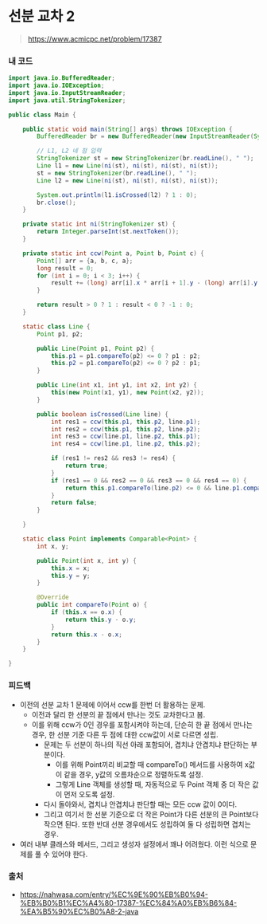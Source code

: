 # 선분 교차 2

> https://www.acmicpc.net/problem/17387

### 내 코드

```java
import java.io.BufferedReader;
import java.io.IOException;
import java.io.InputStreamReader;
import java.util.StringTokenizer;

public class Main {

    public static void main(String[] args) throws IOException {
        BufferedReader br = new BufferedReader(new InputStreamReader(System.in));

        // L1, L2 네 점 입력
        StringTokenizer st = new StringTokenizer(br.readLine(), " ");
        Line l1 = new Line(ni(st), ni(st), ni(st), ni(st));
        st = new StringTokenizer(br.readLine(), " ");
        Line l2 = new Line(ni(st), ni(st), ni(st), ni(st));

        System.out.println(l1.isCrossed(l2) ? 1 : 0);
        br.close();
    }

    private static int ni(StringTokenizer st) {
        return Integer.parseInt(st.nextToken());
    }

    private static int ccw(Point a, Point b, Point c) {
        Point[] arr = {a, b, c, a};
        long result = 0;
        for (int i = 0; i < 3; i++) {
            result += (long) arr[i].x * arr[i + 1].y - (long) arr[i].y * arr[i + 1].x;
        }

        return result > 0 ? 1 : result < 0 ? -1 : 0;
    }

    static class Line {
        Point p1, p2;

        public Line(Point p1, Point p2) {
            this.p1 = p1.compareTo(p2) <= 0 ? p1 : p2;
            this.p2 = p1.compareTo(p2) <= 0 ? p2 : p1;
        }

        public Line(int x1, int y1, int x2, int y2) {
            this(new Point(x1, y1), new Point(x2, y2));
        }

        public boolean isCrossed(Line line) {
            int res1 = ccw(this.p1, this.p2, line.p1);
            int res2 = ccw(this.p1, this.p2, line.p2);
            int res3 = ccw(line.p1, line.p2, this.p1);
            int res4 = ccw(line.p1, line.p2, this.p2);

            if (res1 != res2 && res3 != res4) {
                return true;
            }
            if (res1 == 0 && res2 == 0 && res3 == 0 && res4 == 0) {
                return this.p1.compareTo(line.p2) <= 0 && line.p1.compareTo(this.p2) <= 0;
            }
            return false;
        }

    }

    static class Point implements Comparable<Point> {
        int x, y;

        public Point(int x, int y) {
            this.x = x;
            this.y = y;
        }

        @Override
        public int compareTo(Point o) {
            if (this.x == o.x) {
                return this.y - o.y;
            }
            return this.x - o.x;
        }
    }

}
```

### 피드백

- 이전의 선분 교차 1 문제에 이어서 ccw를 한번 더 활용하는 문제.
    - 이전과 달리 한 선분의 끝 점에서 만나는 것도 교차한다고 봄.
    - 이를 위해 ccw가 0인 경우를 포함시켜야 하는데, 단순히 한 끝 점에서 만나는 경우, 한 선분 기준 다른 두 점에 대한 ccw값이 서로 다르면 성립.
        - 문제는 두 선분이 하나의 직선 아래 포함되어, 겹치냐 안겹치냐 판단하는 부분이다.
            - 이를 위해 Point끼리 비교할 때 compareTo() 메서드를 사용하여 x값이 같을 경우, y값의 오름차순으로 정렬하도록 설정.
            - 그렇게 Line 객체를 생성할 때, 자동적으로 두 Point 객체 중 더 작은 값이 먼저 오도록 설정.
        - 다시 돌아와서, 겹치냐 안겹치냐 판단할 때는 모든 ccw 값이 0이다.
        - 그리고 여기서 한 선분 기준으로 더 작은 Point가 다른 선분의 큰 Point보다 작으면 된다. 또한 반대 선분 경우에서도 성립하여 둘 다 성립하면 겹치는 경우.
- 여러 내부 클래스와 메서드, 그리고 생성자 설정에서 꽤나 어려웠다. 이런 식으로 문제를 풀 수 있어야 한다.

### 출처

- https://nahwasa.com/entry/%EC%9E%90%EB%B0%94-%EB%B0%B1%EC%A4%80-17387-%EC%84%A0%EB%B6%84-%EA%B5%90%EC%B0%A8-2-java